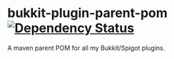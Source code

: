 bukkit-plugin-parent-pom
[![Dependency Status](https://www.versioneye.com/user/projects/58d27e13cef50000242b6fcb/badge.svg?style=flat-square)](https://www.versioneye.com/user/projects/58d27e13cef50000242b6fcb)
===

A maven parent POM for all my Bukkit/Spigot plugins.
